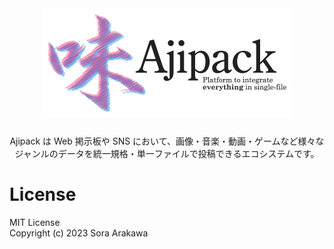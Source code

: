 <div align="center">
<img src="./design/logo.png" alt="Ajipack Logo" width="400" style="margin-bottom: 10px" />

Ajipack は Web 掲示板や SNS において、画像・音楽・動画・ゲームなど様々なジャンルのデータを統一規格・単一ファイルで投稿できるエコシステムです。

</div>

# License

MIT License  
Copyright (c) 2023 Sora Arakawa
